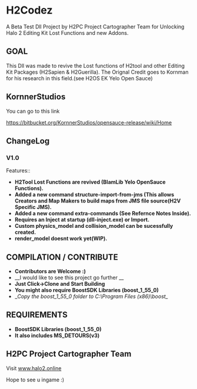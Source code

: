 # H2Codez
A Beta Test Dll Project by H2PC Project Cartographer Team for Unlocking Halo 2 Editing Kit Lost Functions and new Addons.

## GOAL ##

This Dll was made to revive the Lost functions of H2tool and other Editing Kit Packages (H2Sapien & H2Guerilla).
The Orignal Credit goes to Kornman for his research in this field.(see H2OS EK Yelo Open Sauce)

## KornnerStudios ##
You can go to this link

https://bitbucket.org/KornnerStudios/opensauce-release/wiki/Home

## ChangeLog ##
### V1.0 ###
Features::
* __H2Tool Lost Functions are revived (BlamLib Yelo OpenSauce Functions).__
* __Added a new command structure-import-from-jms (This allows Creators and Map Makers to build maps from JMS file source(H2V Specific JMS).__
* __Added a new command extra-commands (See Refernce Notes Inside).__
* __Requires an Inject at startup (dll-inject.exe) or Import.__
* __Custom physics_model and collision_model can be sucessfully created.__
* __render_model doesnt work yet(WIP).__



## COMPILATION / CONTRIBUTE ##
* __Contributors are Welcome :)__
* __I would like to see this project go further __
* __Just Click->Clone and Start Building__
* __You might also require BoostSDK Libraries (boost_1_55_0)__
* __Copy the boost_1_55_0 folder to C:\Program Files (x86)\boost\__

## REQUIREMENTS ##
- __BoostSDK Libraries (boost_1_55_0)__
- __It also includes MS_DETOURS(v3)__

## H2PC Project Cartographer Team ##
Visit www.halo2.online 

Hope to see u ingame :)
